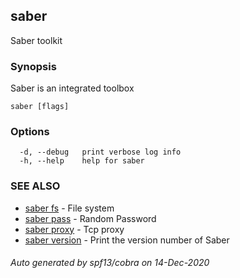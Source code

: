 ## saber

Saber toolkit

### Synopsis

Saber is an integrated toolbox

```
saber [flags]
```

### Options

```
  -d, --debug   print verbose log info
  -h, --help    help for saber
```

### SEE ALSO

* [saber fs](saber_fs.md)	 - File system
* [saber pass](saber_pass.md)	 - Random Password
* [saber proxy](saber_proxy.md)	 - Tcp proxy
* [saber version](saber_version.md)	 - Print the version number of Saber

###### Auto generated by spf13/cobra on 14-Dec-2020
